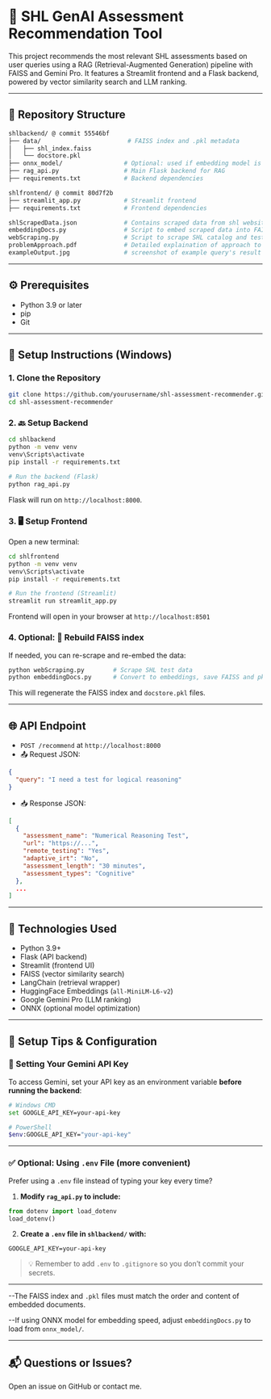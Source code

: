 # 🧠 SHL GenAI Assessment Recommendation Tool

This project recommends the most relevant SHL assessments based on user queries using a RAG (Retrieval-Augmented Generation) pipeline with FAISS and Gemini Pro. It features a Streamlit frontend and a Flask backend, powered by vector similarity search and LLM ranking.

---

## 📁 Repository Structure

```bash
shlbackend/ @ commit 55546bf
├── data/                        # FAISS index and .pkl metadata
│   ├── shl_index.faiss
│   └── docstore.pkl
├── onnx_model/                 # Optional: used if embedding model is optimized
├── rag_api.py                  # Main Flask backend for RAG
├── requirements.txt            # Backend dependencies

shlfrontend/ @ commit 80d7f2b
├── streamlit_app.py            # Streamlit frontend
├── requirements.txt            # Frontend dependencies

shlScrapedData.json             # Contains scraped data from shl website
embeddingDocs.py                # Script to embed scraped data into FAISS index + pkl
webScraping.py                  # Script to scrape SHL catalog and tests
problemApproach.pdf             # Detailed explaination of approach to problem statement
exampleOutput.jpg               # screenshot of example query's result
```

---

## ⚙️ Prerequisites

- Python 3.9 or later
- pip
- Git

---

## 🔄 Setup Instructions (Windows)

### 1. Clone the Repository
```bash
git clone https://github.com/yourusername/shl-assessment-recommender.git
cd shl-assessment-recommender
```

### 2. 🔙 Setup Backend
```bash
cd shlbackend
python -m venv venv
venv\Scripts\activate
pip install -r requirements.txt

# Run the backend (Flask)
python rag_api.py
```
Flask will run on `http://localhost:8000`.


### 3. 🖥️ Setup Frontend
Open a new terminal:
```bash
cd shlfrontend
python -m venv venv
venv\Scripts\activate
pip install -r requirements.txt

# Run the frontend (Streamlit)
streamlit run streamlit_app.py
```
Frontend will open in your browser at `http://localhost:8501`


### 4. Optional: 🔁 Rebuild FAISS index
If needed, you can re-scrape and re-embed the data:
```bash
python webScraping.py        # Scrape SHL test data
python embeddingDocs.py      # Convert to embeddings, save FAISS and pkl
```
This will regenerate the FAISS index and `docstore.pkl` files.

---

## 🌐 API Endpoint

- `POST /recommend` at `http://localhost:8000`
- 📤 Request JSON:
```json
{
  "query": "I need a test for logical reasoning"
}
```
- 📥 Response JSON:
```json
[
  {
    "assessment_name": "Numerical Reasoning Test",
    "url": "https://...",
    "remote_testing": "Yes",
    "adaptive_irt": "No",
    "assessment_length": "30 minutes",
    "assessment_types": "Cognitive"
  },
  ...
]
```

---

## 🤖 Technologies Used
- Python 3.9+
- Flask (API backend)
- Streamlit (frontend UI)
- FAISS (vector similarity search)
- LangChain (retrieval wrapper)
- HuggingFace Embeddings (`all-MiniLM-L6-v2`)
- Google Gemini Pro (LLM ranking)
- ONNX (optional model optimization)

---

## 📌 Setup Tips & Configuration

### 🔐 Setting Your Gemini API Key
To access Gemini, set your API key as an environment variable **before running the backend**:

```bash
# Windows CMD
set GOOGLE_API_KEY=your-api-key

# PowerShell
$env:GOOGLE_API_KEY="your-api-key"
```

---

### ✅ Optional: Using `.env` File (more convenient)
Prefer using a `.env` file instead of typing your key every time?

1. **Modify `rag_api.py` to include:**
```python
from dotenv import load_dotenv
load_dotenv()
```

2. **Create a `.env` file in `shlbackend/` with:**
```env
GOOGLE_API_KEY=your-api-key
```

> 💡 Remember to add `.env` to `.gitignore` so you don’t commit your secrets.

---

--The FAISS index and `.pkl` files must match the order and content of embedded documents.

--If using ONNX model for embedding speed, adjust `embeddingDocs.py` to load from `onnx_model/`.

---

## 📬 Questions or Issues?
Open an issue on GitHub or contact me.

